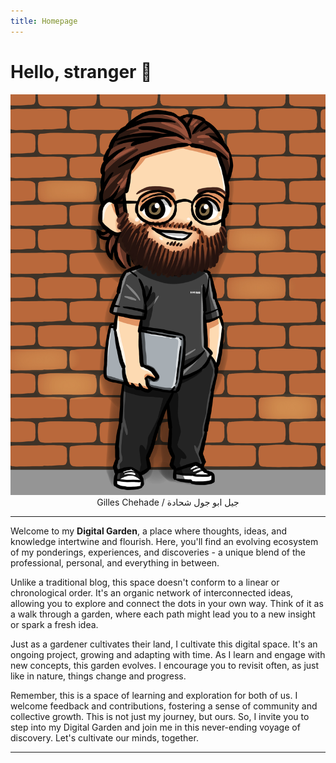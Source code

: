 ```yaml
---
title: Homepage
---
```


# Hello, stranger 👋
<center>
    <img src="/images/me.jpg" alt="me" />
    <br />Gilles Chehade / جيل ابو جول شحادة
</center>

<hr />

Welcome to my **Digital Garden**,
a place where thoughts, ideas, and knowledge intertwine and flourish. Here, you'll find an evolving ecosystem of my ponderings, experiences, and discoveries - a unique blend of the professional, personal, and everything in between.

Unlike a traditional blog, this space doesn't conform to a linear or chronological order. It's an organic network of interconnected ideas, allowing you to explore and connect the dots in your own way. Think of it as a walk through a garden, where each path might lead you to a new insight or spark a fresh idea.

Just as a gardener cultivates their land, I cultivate this digital space. It's an ongoing project, growing and adapting with time. As I learn and engage with new concepts, this garden evolves. I encourage you to revisit often, as just like in nature, things change and progress.

Remember, this is a space of learning and exploration for both of us. I welcome feedback and contributions, fostering a sense of community and collective growth. This is not just my journey, but ours. So, I invite you to step into my Digital Garden and join me in this never-ending voyage of discovery. Let's cultivate our minds, together.

<hr />
